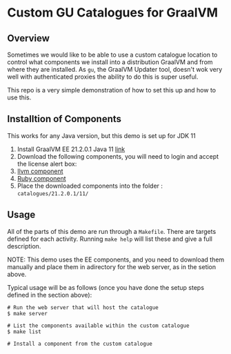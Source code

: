 # Custom GU Catalogues for GraalVM

## Overview
Sometimes we would like to be able to use a custom catalogue location to control what components
we install into a distribution GraalVM and from where they are installed. As `gu`, the GraalVM
Updater tool, doesn't wok very well with authenticated proxies the ability to do this is super
useful.

This repo is a very simple demonstration of how to set this up and how to use this.

## Installtion of Components
This works for any Java version, but this demo is set up for JDK 11

1. Install GraalVM EE 21.2.0.1 Java 11 [link]([https://www.oracle.com/downloads/graalvm-downloads.html?selected_tab=1)
2. Download the following components, you will need to login and accept the license alert box:
  1. [llvm component](https://www.oracle.com/downloads/graalvm-downloads.html?selected_tab=1#license-lightbox)
  2. [Ruby component](https://www.oracle.com/downloads/graalvm-downloads.html?selected_tab=1#license-lightbox)
3. Place the downloaded components into the folder : `catalogues/21.2.0.1/11/`

## Usage
All of the parts of this demo are run through a `Makefile`. There are targets defined for each activity.
Running `make help` will list these and give a full description.

NOTE: This demo uses the EE components, and you need to download them manually and place them in adirectory for
the web server, as in the setion above.

Typical usage will be as follows (once you have done the setup steps defined in the section above):

```shell
# Run the web server that will host the catalogue
$ make server

# List the components available within the custom catalogue
$ make list

# Install a component from the custom catalogue
```

